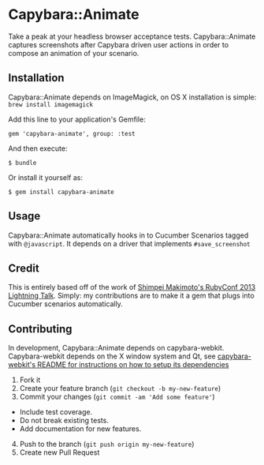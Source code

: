 Capybara::Animate
=

Take a peak at your headless browser acceptance tests. Capybara::Animate captures screenshots after Capybara driven user actions in order to compose an animation of your scenario.

## Installation

Capybara::Animate depends on ImageMagick, on OS X installation is simple: ```brew install imagemagick```

Add this line to your application's Gemfile:

    gem 'capybara-animate', group: :test

And then execute:

    $ bundle

Or install it yourself as:

    $ gem install capybara-animate

## Usage

Capybara::Animate automatically hooks in to Cucumber Scenarios tagged with ```@javascript```. It depends on a driver that implements ```#save_screenshot```

## Credit

This is entirely based off of the work of [Shimpei Makimoto's RubyConf 2013 Lightning Talk](https://github.com/makimoto/feature_spec_with_animation/). Simply: my contributions are to make it a gem that plugs into Cucumber scenarios automatically.

## Contributing

In development, Capybara::Animate depends on capybara-webkit. Capybara-webkit depends on the X window system and Qt, see [capybara-webkit's README for instructions on how to setup its dependencies](https://github.com/thoughtbot/capybara-webkit/)

1. Fork it
2. Create your feature branch (`git checkout -b my-new-feature`)
3. Commit your changes (`git commit -am 'Add some feature'`)
  * Include test coverage.
  * Do not break existing tests.
  * Add documentation for new features.
4. Push to the branch (`git push origin my-new-feature`)
5. Create new Pull Request
